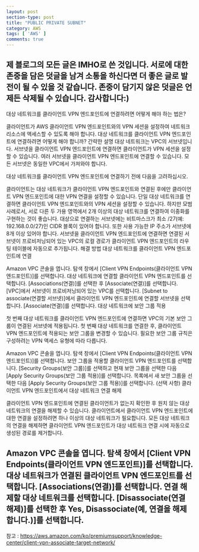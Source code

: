 ```yaml
---
layout: post
section-type: post
title: "PUBLIC PRIVATE SUBNET"
category: AWS
tags: [ 'AWS' ]
comments: true
---
```

제 블로그의 모든 글은 IMHO로 쓴 것입니다.
서로에 대한 존중을 담은 덧글을 남겨 소통을 하신다면 더 좋은 글로 발전이 될 수 있을 것 같습니다.
존중이 담기지 않은 덧글은 언제든 삭제될 수 있습니다.
감사합니다:)
---
대상 네트워크를 클라이언트 VPN 엔드포인트에 연결하려면 어떻게 해야 하는 법은?

클라이언트가 AWS 클라이언트 VPN 엔드포인트와의 VPN 세션을 설정하여 네트워크 리소스에 액세스할 수 있도록 해야 합니다. 대상 네트워크를 클라이언트 VPN 엔드포인트에 연결하려면 어떻게 해야 합니까?
간략한 설명
대상 네트워크는 VPC의 서브넷입니다. 서브넷을 클라이언트 VPN 엔드포인트에 연결하면 클라이언트가 VPN 세션을 설정할 수 있습니다. 여러 서브넷을 클라이언트 VPN 엔드포인트에 연결할 수 있습니다. 모든 서브넷은 동일한 VPC에서 가져와야 합니다.

대상 네트워크를 클라이언트 VPN 엔드포인트에 연결하기 전에 다음을 고려하십시오.

클라이언트는 대상 네트워크가 클라이언트 VPN 엔드포인트와 연결된 후에만 클라이언트 VPN 엔드포인트에 대한 VPN 연결을 설정할 수 있습니다.
단일 대상 네트워크를 연결하면 클라이언트 VPN 엔드포인트와의 VPN 세션을 설정할 수 있습니다. 하지만 모범 사례로서, 서로 다른 두 가용 영역에서 2개 이상의 대상 네트워크를 연결하여 이중화를 구현하는 것이 좋습니다.
대상으로 연결하는 서브넷에는 비트마스크가 최소 /27(예: 192.168.0.0/27)인 CIDR 블록이 있어야 합니다. 또한 사용 가능한 IP 주소가 서브넷에 8개 이상 있어야 합니다.
서브넷을 클라이언트 VPN 엔드포인트에 연결하면 연결된 서브넷이 프로비저닝되어 있는 VPC의 로컬 경로가 클라이언트 VPN 엔드포인트의 라우팅 테이블에 자동으로 추가됩니다.
​해결 방법
대상 네트워크를 클라이언트 VPN 엔드포인트에 연결

Amazon VPC 콘솔을 엽니다.
탐색 창에서 [Client VPN Endpoints(클라이언트 VPN 엔드포인트)]를 선택합니다.
대상 네트워크에 연결할 클라이언트 VPN 엔드포인트를 선택합니다.
[Associations(연결)]를 선택한 후 [Associate(연결)]를 선택합니다.
[VPC]에서 서브넷이 프로비저닝되어 있는 VPC를 선택합니다.
[Subnet to associate(연결할 서브넷)]에서 클라이언트 VPN 엔드포인트에 연결할 서브넷을 선택합니다.
[Associate(연결)]를 선택합니다.
대상 네트워크에 보안 그룹 적용

첫 번째 대상 네트워크를 클라이언트 VPN 엔드포인트에 연결하면 VPC의 기본 보안 그룹이 연결된 서브넷에 적용됩니다. 첫 번째 대상 네트워크를 연결한 후, 클라이언트 VPN 엔드포인트에 적용되는 보안 그룹을 변경할 수 있습니다. 필요한 보안 그룹 규칙은 구성하려는 VPN 액세스 유형에 따라 다릅니다.

Amazon VPC 콘솔을 엽니다.
탐색 창에서 [Client VPN Endpoints(클라이언트 VPN 엔드포인트)]를 선택합니다.
보안 그룹을 적용할 클라이언트 VPN 엔드포인트를 선택합니다.
[Security Groups(보안 그룹)]를 선택하고 현재 보안 그룹을 선택한 다음 [Apply Security Groups(보안 그룹 적용)]를 선택합니다.
목록에서 새 보안 그룹을 선택한 다음 [Apply Security Groups(보안 그룹 적용)]를 선택합니다.
(선택 사항) 클라이언트 VPN 엔드포인트에서 대상 네트워크 연결 해제

클라이언트 VPN 엔드포인트에 연결된 클라이언트가 없는지 확인한 후 원치 않는 대상 네트워크의 연결을 해제할 수 있습니다. 클라이언트에서 클라이언트 VPN 엔드포인트에 대한 연결을 설정하려면 하나 이상의 대상 네트워크가 필요합니다. 모든 대상 네트워크의 연결을 해제하면 클라이언트 VPN 엔드포인트가 대상 네트워크 연결 시에 자동으로 생성된 경로를 제거합니다.

Amazon VPC 콘솔을 엽니다.
탐색 창에서 [Client VPN Endpoints(클라이언트 VPN 엔드포인트)]를 선택합니다.
대상 네트워크가 연결된 클라이언트 VPN 엔드포인트를 선택합니다.
[Associations(연결)]를 선택합니다.
연결 해제할 대상 네트워크를 선택합니다.
[Disassociate(연결 해제)]를 선택한 후 Yes, Disassociate(예, 연결을 해제합니다.)]를 선택합니다.
---
참고 : https://aws.amazon.com/ko/premiumsupport/knowledge-center/client-vpn-associate-target-network/
